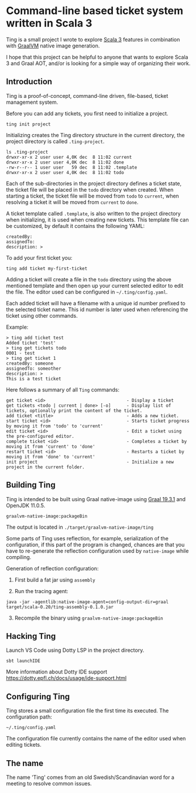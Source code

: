 # Command-line based ticket system written in Scala 3
Ting is a small project I wrote to explore [Scala 3](https://github.com/lampepfl/dotty) features in combination with [GraalVM](https://www.graalvm.org) native image generation.

I hope that this project can be helpful to anyone that wants to explore Scala 3 and Graal AOT, and/or is looking for a simple way of organizing their work.

## Introduction

Ting is a proof-of-concept, command-line driven, file-based, ticket management system. 

Before you can add any tickets, you first need to initialize a project. 

`ting init project`

Initializing creates the Ting directory structure in the current directory, the project directory is called `.ting-project`.

```
ls .ting-project 
drwxr-xr-x 2 user user 4,0K dec  8 11:02 current
drwxr-xr-x 2 user user 4,0K dec  8 11:02 done
-rw-r--r-- 1 user user   59 dec  8 11:02 .template
drwxr-xr-x 2 user user 4,0K dec  8 11:02 todo
```

Each of the sub-directories in the project directory defines a ticket state, the ticket file will be placed in the `todo` directory when created. When starting a ticket, the ticket file will be moved from `todo` to `current`, when resolving a ticket it will be moved from `current` to `done`.

A ticket template called `.template`, is also written to the project directory when initializing, it is used when creating new tickets. This template file  can be customized, by default it contains the following YAML:

```
createdBy:
assignedTo:
description: >
```

To add your first ticket you:

`ting add ticket my-first-ticket`

Adding a ticket will create a file in the `todo` directory using the above mentioned template and then open up your current selected editor to edit the file. The editor used can be configured in `~/.ting/config.yaml`.

Each added ticket will have a filename with a unique id number prefixed to the selected ticket name. This id number is later used when referencing the ticket using other commands.

Example:
```
> ting add ticket test
Added ticket 'test'
> ting get tickets todo
0001 - test
> ting get ticket 1
createdBy: someone
assignedTo: someother
description: > 
This is a test ticket
```

Here follows a summary of all `Ting` commands:

	get ticket <id>                               - Display a ticket
	get tickets <todo | current | done> [-o]      - Display list of tickets, optionally print the content of the ticket.
	add ticket <title>                            - Adds a new ticket.
	start ticket <id>                             - Starts ticket progress by moving it from 'todo' to 'current'
	edit ticket <id>                              - Edit a ticket using the pre-configured editor.
	complete ticket <id>                          - Completes a ticket by moving it from 'current' to 'done'
	restart ticket <id>                           - Restarts a ticket by moving it from 'done' to 'current'
	init project                                  - Initialize a new project in the current folder.

## Building Ting

Ting is intended to be built using Graal native-image using [Graal 19.3.1](https://github.com/graalvm/graalvm-ce-builds/releases/tag/vm-19.3.1) and OpenJDK 11.0.5.

    graalvm-native-image:packageBin

The output is located in `./target/graalvm-native-image/ting`

Some parts of Ting uses reflection, for example, serialization of the configuration, if this part of the program is changed, chances are that you have to re-generate the reflection configuration used by `native-image` while compiling.

Generation of reflection configuration:

1. First build a fat jar using `assembly`

2. Run the tracing agent:

`java -jar -agentlib:native-image-agent=config-output-dir=graal target/scala-0.20/ting-assembly-0.1.0.jar`

3. Recompile the binary using `graalvm-native-image:packageBin`

## Hacking Ting

Launch VS Code using Dotty LSP in the project directory.

    sbt launchIDE

More information about Dotty IDE support
https://dotty.epfl.ch/docs/usage/ide-support.html

## Configuring Ting

Ting stores a small configuration file the first time its executed. 
The configuration path:

    ~/.ting/config.yaml

The configuration file currently contains the name of the editor used when editing tickets.

## The name

The name 'Ting' comes from an old Swedish/Scandinavian word for a meeting to resolve common issues.
